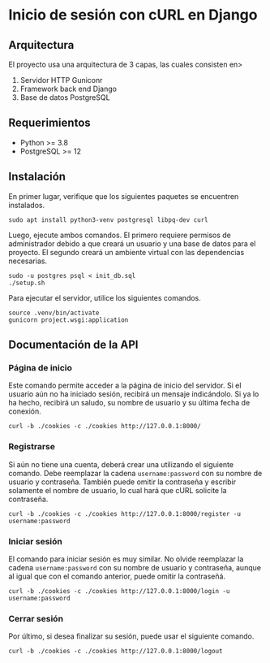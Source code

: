 # Inicio de sesión con cURL en Django

## Arquitectura

El proyecto usa una arquitectura de 3 capas, las cuales consisten en>

1. Servidor HTTP Guniconr
2. Framework back end Django
3. Base de datos PostgreSQL

## Requerimientos

* Python >= 3.8
* PostgreSQL >= 12

## Instalación

En primer lugar, verifique que los siguientes paquetes se encuentren instalados.

```
sudo apt install python3-venv postgresql libpq-dev curl
```

Luego, ejecute ambos comandos. El primero requiere permisos de administrador debido a que creará un usuario y una base de datos para el proyecto. El segundo creará un ambiente virtual con las dependencias necesarias.
```
sudo -u postgres psql < init_db.sql
./setup.sh
```

Para ejecutar el servidor, utilice los siguientes comandos.
```
source .venv/bin/activate
gunicorn project.wsgi:application
```


## Documentación de la API

### Página de inicio

Este comando permite acceder a la página de inicio del servidor. Si el usuario aún no ha iniciado sesión, recibirá un mensaje indicándolo. Si ya lo ha hecho, recibirá un saludo, su nombre de usuario y su última fecha de conexión.

```
curl -b ./cookies -c ./cookies http://127.0.0.1:8000/
```

### Registrarse

Si aún no tiene una cuenta, deberá crear una utilizando el siguiente comando. Debe reemplazar la cadena `username:password` con su nombre de usuario y contraseña. También puede omitir la contraseña y escribir solamente el nombre de usuario, lo cual hará que cURL solicite la contraseña.

```
curl -b ./cookies -c ./cookies http://127.0.0.1:8000/register -u username:password
```

### Iniciar sesión

El comando para iniciar sesión es muy similar. No olvide reemplazar la cadena ```username:password``` con su nombre de usuario y contraseña, aunque al igual que con el comando anterior, puede omitir la contraseñá.

```
curl -b ./cookies -c ./cookies http://127.0.0.1:8000/login -u username:password
```

### Cerrar sesión

Por último, si desea finalizar su sesión, puede usar el siguiente comando.

```
curl -b ./cookies -c ./cookies http://127.0.0.1:8000/logout
```
